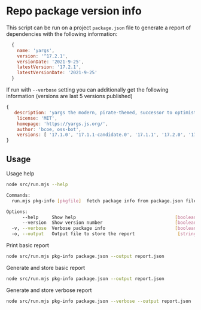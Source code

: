# Repo package version info

This script can be run on a project `package.json` file to generate a report of dependencies with the following information:

```js
  {
    name: 'yargs',
    version: '^17.2.1',
    versionDate: '2021-9-25',
    latestVersion: '17.2.1',
    latestVersionDate: '2021-9-25'
  }
```

If run with `--verbose` setting you can additionally get the following information (versions are last 5 versions published)

```js
{
   description: 'yargs the modern, pirate-themed, successor to optimist.',
    license: 'MIT',
    homepage: 'https://yargs.js.org/',
    author: 'bcoe, oss-bot',
    versions: [ '17.1.0', '17.1.1-candidate.0', '17.1.1', '17.2.0', '17.2.1' ]
}
```

## Usage

Usage help

```bash
node src/run.mjs --help
```

```bash
Commands:
  run.mjs pkg-info [pkgfile]  fetch package info from package.json file

Options:
      --help     Show help                                     [boolean]
      --version  Show version number                           [boolean]
  -v, --verbose  Verbose package info                          [boolean]
  -o, --output   Output file to store the report                [string]
  ```

Print basic report

```bash
node src/run.mjs pkg-info package.json --output report.json
```

Generate and store basic report

```bash
node src/run.mjs pkg-info package.json --output report.json
```

Generate and store verbose report

```bash
node src/run.mjs pkg-info package.json --verbose --output report.json
```
